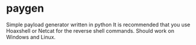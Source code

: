 # paygen
Simple payload generator written in python
It is recommended that you use Hoaxshell or Netcat for the reverse shell commands.
Should work on Windows and Linux.

